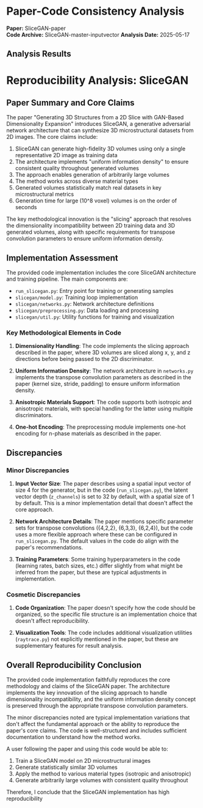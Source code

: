 # Paper-Code Consistency Analysis

**Paper:** SliceGAN-paper  
**Code Archive:** SliceGAN-master-inputvector
**Analysis Date:** 2025-05-17

## Analysis Results

# Reproducibility Analysis: SliceGAN

## Paper Summary and Core Claims

The paper "Generating 3D Structures from a 2D Slice with GAN-Based Dimensionality Expansion" introduces SliceGAN, a generative adversarial network architecture that can synthesize 3D microstructural datasets from 2D images. The core claims include:

1. SliceGAN can generate high-fidelity 3D volumes using only a single representative 2D image as training data
2. The architecture implements "uniform information density" to ensure consistent quality throughout generated volumes
3. The approach enables generation of arbitrarily large volumes
4. The method works across diverse material types
5. Generated volumes statistically match real datasets in key microstructural metrics
6. Generation time for large (10^8 voxel) volumes is on the order of seconds

The key methodological innovation is the "slicing" approach that resolves the dimensionality incompatibility between 2D training data and 3D generated volumes, along with specific requirements for transpose convolution parameters to ensure uniform information density.

## Implementation Assessment

The provided code implementation includes the core SliceGAN architecture and training pipeline. The main components are:

- `run_slicegan.py`: Entry point for training or generating samples
- `slicegan/model.py`: Training loop implementation
- `slicegan/networks.py`: Network architecture definitions
- `slicegan/preprocessing.py`: Data loading and processing
- `slicegan/util.py`: Utility functions for training and visualization

### Key Methodological Elements in Code

1. **Dimensionality Handling**: The code implements the slicing approach described in the paper, where 3D volumes are sliced along x, y, and z directions before being passed to the 2D discriminator.

2. **Uniform Information Density**: The network architecture in `networks.py` implements the transpose convolution parameters as described in the paper (kernel size, stride, padding) to ensure uniform information density.

3. **Anisotropic Materials Support**: The code supports both isotropic and anisotropic materials, with special handling for the latter using multiple discriminators.

4. **One-hot Encoding**: The preprocessing module implements one-hot encoding for n-phase materials as described in the paper.

## Discrepancies

### Minor Discrepancies

1. **Input Vector Size**: The paper describes using a spatial input vector of size 4 for the generator, but in the code (`run_slicegan.py`), the latent vector depth (`z_channels`) is set to 32 by default, with a spatial size of 1 by default. This is a minor implementation detail that doesn't affect the core approach.

2. **Network Architecture Details**: The paper mentions specific parameter sets for transpose convolutions ({4,2,2}, {6,3,3}, {6,2,4}), but the code uses a more flexible approach where these can be configured in `run_slicegan.py`. The default values in the code do align with the paper's recommendations.

3. **Training Parameters**: Some training hyperparameters in the code (learning rates, batch sizes, etc.) differ slightly from what might be inferred from the paper, but these are typical adjustments in implementation.

### Cosmetic Discrepancies

1. **Code Organization**: The paper doesn't specify how the code should be organized, so the specific file structure is an implementation choice that doesn't affect reproducibility.

2. **Visualization Tools**: The code includes additional visualization utilities (`raytrace.py`) not explicitly mentioned in the paper, but these are supplementary features for result analysis.

## Overall Reproducibility Conclusion

The provided code implementation faithfully reproduces the core methodology and claims of the SliceGAN paper. The architecture implements the key innovation of the slicing approach to handle dimensionality incompatibility, and the uniform information density concept is preserved through the appropriate transpose convolution parameters.

The minor discrepancies noted are typical implementation variations that don't affect the fundamental approach or the ability to reproduce the paper's core claims. The code is well-structured and includes sufficient documentation to understand how the method works.

A user following the paper and using this code would be able to:
1. Train a SliceGAN model on 2D microstructural images
2. Generate statistically similar 3D volumes
3. Apply the method to various material types (isotropic and anisotropic)
4. Generate arbitrarily large volumes with consistent quality throughout

Therefore, I conclude that the SliceGAN implementation has high reproducibility